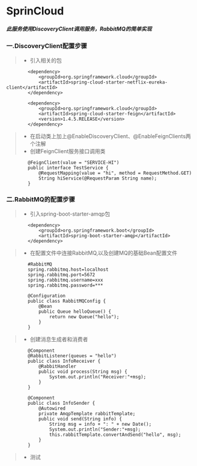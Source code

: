 # SprinCloud
##### 此服务使用DiscoveryClient调用服务，RabbitMQ的简单实现
### 一.DiscoveryClient配置步骤
>* 引入相关的包
```
        <dependency>
            <groupId>org.springframework.cloud</groupId>
            <artifactId>spring-cloud-starter-netflix-eureka-client</artifactId>
        </dependency>

        <dependency>
            <groupId>org.springframework.cloud</groupId>
            <artifactId>spring-cloud-starter-feign</artifactId>
            <version>1.4.5.RELEASE</version>
        </dependency>
```
>* 在启动类上加上@EnableDiscoveryClient、@EnableFeignClients两个注解
>* 创建FeignClient服务接口调用类
```
        @FeignClient(value = "SERVICE-HI")
        public interface TestService {
            @RequestMapping(value = "hi", method = RequestMethod.GET)
            String hiService(@RequestParam String name);
        }
```
### 二.RabbitMQ的配置步骤
>* 引入spring-boot-starter-amqp包
```
        <dependency>
            <groupId>org.springframework.boot</groupId>
            <artifactId>spring-boot-starter-amqp</artifactId>
        </dependency>
```
>* 在配置文件中连接RabbitMQ,以及创建MQ的基础Bean配置文件
```
        #RabbitMQ
        spring.rabbitmq.host=localhost
        spring.rabbitmq.port=5672
        spring.rabbitmq.username=xxx
        spring.rabbitmq.password=***
```
```
        @Configuration
        public class RabbitMQConfig {
            @Bean
            public Queue helloQueue() {
                return new Queue("hello");
            }
        }
```
>* 创建消息生成者和消费者
```
        @Component
        @RabbitListener(queues = "hello")
        public class InfoReceiver {
            @RabbitHandler
            public void process(String msg) {
                System.out.println("Receiver:"+msg);
            }
        }
```
```
        @Component
        public class InfoSender {
            @Autowired
            private AmqpTemplate rabbitTemplate;
            public void send(String info) {
                String msg = info + ": " + new Date();
                System.out.println("Sender:"+msg);
                this.rabbitTemplate.convertAndSend("hello", msg);
            }
        }
```
>* 测试
